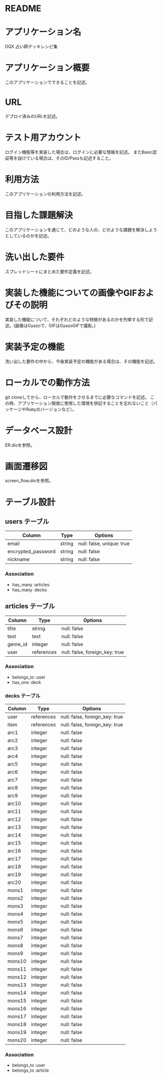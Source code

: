# README

# アプリケーション名
DQX 占い師デッキレシピ集

# アプリケーション概要
このアプリケーションでできることを記述。

# URL
デプロイ済みのURLを記述。

# テスト用アカウント
ログイン機能等を実装した場合は、ログインに必要な情報を記述。
またBasic認証等を設けている場合は、そのID/Passも記述すること。

# 利用方法
このアプリケーションの利用方法を記述。

# 目指した課題解決
このアプリケーションを通じて、どのような人の、どのような課題を解決しようとしているのかを記述。

# 洗い出した要件
スプレッドシートにまとめた要件定義を記述。

# 実装した機能についての画像やGIFおよびその説明
実装した機能について、それぞれどのような特徴があるのかを列挙する形で記述。(画像はGyazoで、GIFはGyazoGIFで撮影。)

# 実装予定の機能
洗い出した要件の中から、今後実装予定の機能がある場合は、その機能を記述。

# ローカルでの動作方法
git cloneしてから、ローカルで動作をさせるまでに必要なコマンドを記述。
この時、アプリケーション開発に使用した環境を併記することを忘れないこと（パッケージやRubyのバージョンなど）。

# データベース設計
ER.dioを参照。

# 画面遷移図
screen_flow.dioを参照。

# テーブル設計

## users テーブル

| Column              | Type   | Options                   |
| --------------------| ------ | ------------------------- |
| email               | string | null: false, unique: true |
| encrypted_password  | string | null: false               |
| nickname            | string | null: false               |

### Association

- has_many :articles
- has_many :decks

## articles テーブル

| Column    | Type       | Options                        | 
| --------- | ---------- | -------------------------------|
| title     | string     | null: false                    |
| text      | text       | null: false                    |
| genre_id  | integer    | null: false                    |
| user      | references | null: false, foreign_key: true |

### Association

- belongs_to :user
- has_one :deck

### decks テーブル

| Column | Type       | Options                        |
| -------| ---------- | ------------------------------ |
| user   | references | null: false, foreign_key: true |
| item   | references | null: false, foreign_key: true |
| arc1   | integer    | null: false                    |
| arc2   | integer    | null: false                    |
| arc3   | integer    | null: false                    |
| arc4   | integer    | null: false                    |
| arc5   | integer    | null: false                    |
| arc6   | integer    | null: false                    |
| arc7   | integer    | null: false                    |
| arc8   | integer    | null: false                    |
| arc9   | integer    | null: false                    |
| arc10  | integer    | null: false                    |
| arc11  | integer    | null: false                    |
| arc12  | integer    | null: false                    |
| arc13  | integer    | null: false                    |
| arc14  | integer    | null: false                    |
| arc15  | integer    | null: false                    |
| arc16  | integer    | null: false                    |
| arc17  | integer    | null: false                    |
| arc18  | integer    | null: false                    |
| arc19  | integer    | null: false                    |
| arc20  | integer    | null: false                    |
| mons1  | integer    | null: false                    |
| mons2  | integer    | null: false                    |
| mons3  | integer    | null: false                    |
| mons4  | integer    | null: false                    |
| mons5  | integer    | null: false                    |
| mons6  | integer    | null: false                    |
| mons7  | integer    | null: false                    |
| mons8  | integer    | null: false                    |
| mons9  | integer    | null: false                    |
| mons10 | integer    | null: false                    |
| mons11 | integer    | null: false                    |
| mons12 | integer    | null: false                    |
| mons13 | integer    | null: false                    |
| mons14 | integer    | null: false                    |
| mons15 | integer    | null: false                    |
| mons16 | integer    | null: false                    |
| mons17 | integer    | null: false                    |
| mons18 | integer    | null: false                    |
| mons19 | integer    | null: false                    |
| mons20 | integer    | null: false                    |

### Association

- belongs_to :user
- belongs_to :article